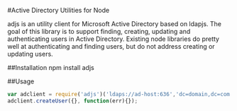 #Active Directory Utilities for Node

adjs is an utility client for Microsoft Active Directory based on ldapjs.  The goal of this library
is to support finding, creating, updating and authenticating users in Active Directory.  Existing node libraries
do pretty well at authenticating and finding users, but do not address creating or updating users.

##Installation
npm install adjs

##Usage
```js
var adclient = require('adjs')('ldaps://ad-host:636','dc=domain,dc=com', 'binduser@domain.com','bindpassword');
adclient.createUser({}, function(err){});
```